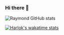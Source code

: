### Hi there 👋

<!--
**raymondtju/raymondtju** is a ✨ _special_ ✨ repository because its `README.md` (this file) appears on your GitHub profile.

Here are some ideas to get you started:

- 🔭 I’m currently working on ...
- 🌱 I’m currently learning ...
- 👯 I’m looking to collaborate on ...
- 🤔 I’m looking for help with ...
- 💬 Ask me about ...
- 📫 How to reach me: ...
- 😄 Pronouns: ...
- ⚡ Fun fact: ...
-->

![Raymond GitHub stats](https://github-readme-stats.vercel.app/api?username=raymondtju&show_icons=true&theme=transparent)

[![Harlok's wakatime stats](https://github-readme-stats.vercel.app/api/wakatime?username=raymondtju)](https://github.com/anuraghazra/github-readme-stats)
